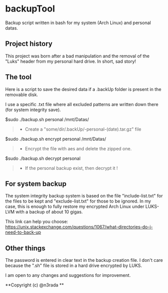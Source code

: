 # backupTool
Backup script written in bash for my system (Arch Linux) and personal datas.

## Project history
This project was born after a bad manipulation and the removal of the "Luks" header from my personal hard drive. In short, sad story!

## The tool
Here is a script to save the desired data if a .backUp folder is present in the removable disk.

I use a specific .txt file where all excluded patterns are written down there (for system integrity save).

$sudo ./backup.sh personal /mnt/Datas/
>- Create a "some/dir/.backUp/<yourDistro>-personal-(date).tar.gz" file

$sudo ./backup.sh encrypt personal /mnt/Datas/
>- Encrypt the file with aes and delete the zipped one.

$sudo ./backup.sh decrypt personal
>- If the personal backup exist, then decrypt it !

## For system backup
The system integrity backup system is based on the file "include-list.txt" for the files to be kept and "exclude-list.txt" for those to be ignored. 
In my case, this is enough to fully restore my encrypted Arch Linux under LUKS-LVM with a backup of about 10 gigas.

This link can help you choose: https://unix.stackexchange.com/questions/1067/what-directories-do-i-need-to-back-up

## Other things
The password is entered in clear text in the backup creation file.
I don't care because the ".sh" file is stored in a hard drive encrypted by LUKS.


I am open to any changes and suggestions for improvement.


**Copyright (c) @n3rada **

